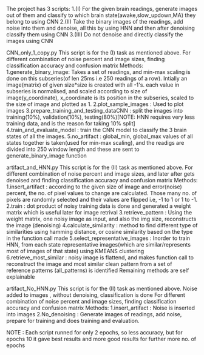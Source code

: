 The project has 3 scripts:
1.(I) For the given brain readings, generate images out of them and classify to which brain state(awake,slow_updown,MA) they belong to using CNN
2.(II) Take the binary images of the readings, add noise into them and denoise, all this by using HNN and then after denoising classify them using CNN
3.(III) Do not denoise and directly classify the images using CNN

CNN_only_1_copy.py
This script is for the (I) task as mentioned above.
For different combination of noise percent and image sizes, finding classification accuracy and confusion matrix
Methods:
1.generate_binary_image: Takes a set of readings, and min-max scaling is done on this subseries(of len 25ms i.e 250 readings of a row). Intially an image(matrix) of given size*size is created with all -1's.
each value in subseries is normalised, and scaled according to size of image(y_coordinate), x_coordinate is its position in the subseries, scaled to the size of image and plotted as 1.
2.plot_sample_images : Used to plot images 
3.prepare_training_and_testing_dataCNN : split the images into training(10%), validation(10%), testing(80%)[NOTE: HNN requires very less training data, and is the reason for taking 10% split]
4.train_and_evaluate_model : train the CNN model to classify the 3 brain states of all the images.
5.no_artifact : global_min, global_max values of all states together is taken(used for min-max scaling), and the readigs are divided into 250 window length and these are sent to generate_binary_image function

artifact_and_HNN.py
This script is for the (II) task as mentioned above.
For different combination of noise percent and image sizes, and later after gets denoised and finding classification accuracy and confusion matrix
Methods:
1.insert_artifact : according to the given size of image and error(noise) percent, the no. of pixel values to change are calculated. Those many no. of pixels are randomly selected and their values are flipped
i.e, -1 to 1 or 1 to -1.
2.train : dot product of noisy training data is done and generated a weight matrix which is useful later for image retrival
3.retrieve_pattern : Using the weight matrix, one noisy image as input, and also the img size, reconstructs the image (denoising)
4.calculate_similarity : method to find different type of similarities using hamming distance, or cosine similarity based on the type in the function call made
5.select_representative_images : Inorder to train HNN, from each state representative images(which are similar/represents most of images of that state) using KMEANS clustering
6.retrieve_most_similar : noisy image is flattend, and makes function call to reconstruct the image and most similar clean pattern from a set of reference patterns (all_patterns) is identified 
Remaining methods are self explainable

artifact_No_HNN.py
This script is for the (II) task as mentioned above. Noise added to images , without denoising, classification is done
For different combination of noise percent and image sizes, finding classification accuracy and confusion matrix
Methods:
1.insert_artifact : Noise is inserted into images
2.No_denoising : Generate images of readings, add noise, prepare for training and does training and evaluation.

NOTE : Each script runned for only 2 epochs, so less accuracy, but for epochs 10 it gave best results and more good results for further more no. of epochs

